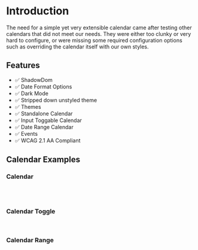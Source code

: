 # Introduction
The need for a simple yet very extensible calendar came after testing other calendars that did not meet our needs. They were either too clunky or very hard to configure, or were missing some required configuration options such as overriding the calendar itself with our own styles.

## Features
- ✅ ShadowDom
- ✅ Date Format Options
- ✅ Dark Mode
- ✅ Stripped down unstyled theme
- ✅ Themes
- ✅ Standalone Calendar
- ✅ Input Toggable Calendar
- ✅ Date Range Calendar
- ✅ Events
- ✅ WCAG 2.1 AA Compliant

## Calendar Examples

### Calendar
<br />
<ClientOnly>
<Calendar type="regular" />
</ClientOnly>

<br/>

### Calendar Toggle

<br />
<ClientOnly>
<Calendar type="toggle" />
</ClientOnly>

### Calendar Range

<br />
<ClientOnly>
<Range />
</ClientOnly>